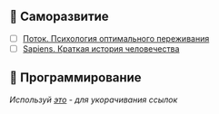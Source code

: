 ## :book: Саморазвитие
- [ ] [Поток. Психология оптимального переживания](https://goo.gl/y3Tcmn)  
- [ ] [Sapiens. Краткая история человечества](http://www.ozon.ru/context/detail/id/137567488/)  

## :book: Программирование

_Используй [это](https://goo.gl/) - для укорачивания ссылок_
